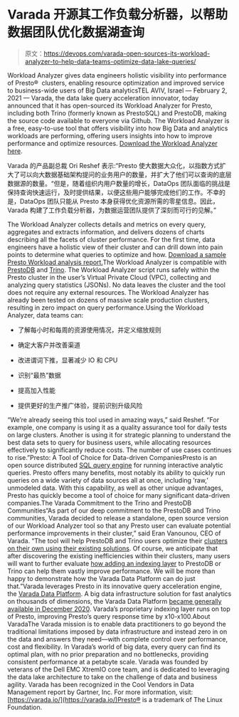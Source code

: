 # Varada 开源其工作负载分析器，以帮助数据团队优化数据湖查询

> 原文：<https://devops.com/varada-open-sources-its-workload-analyzer-to-help-data-teams-optimize-data-lake-queries/>

Workload Analyzer gives data engineers holistic visibility into performance of Presto®  clusters, enabling resource optimization and improved service to business-wide users of Big Data analyticsTEL AVIV, Israel — February 2, 2021 — Varada, the data lake query acceleration innovator, today announced that it has open-sourced its Workload Analyzer for Presto, including both Trino (formerly known as PrestoSQL) and PrestoDB, making the source code available to everyone via Github. The Workload Analyzer is a free, easy-to-use tool that offers visibility into how Big Data and analytics workloads are performing, offering users insights into how to improve performance and optimize resources. [Download the Workload Analyzer here](https://github.com/varadaio/presto-workload-analyzer).

Varada 的产品副总裁 Ori Reshef 表示:“Presto 使大数据大众化，以指数方式扩大了可以向大数据基础架构提问的业务用户的数量，并扩大了他们可以查询的底层数据源的数量。“但是，随着组织内用户数量的增长，DataOps 团队面临的挑战是保持查询快速运行，及时提供结果，以便这些用户能够完成他们的工作。不幸的是，DataOps 团队只能从 Presto 本身获得优化资源所需的零星信息。因此，Varada 构建了工作负载分析器，为数据运营团队提供了深刻而可行的见解。”

The Workload Analyzer collects details and metrics on every query, aggregates and extracts information, and delivers dozens of charts describing all the facets of cluster performance. For the first time, data engineers have a holistic view of their cluster and can drill down into pain points to determine what queries to optimize and how. [Download a sample Presto Workload analysis report.](https://varada.io/wa-sample-report/?hsCtaTracking=f1e6ca65-9c63-4d03-8b95-340d5cc510a2%7Ce8df229b-1d40-4f0f-950e-645017f308b7)The Workload Analyzer is compatible with [PrestoDB](https://prestodb.io/) and [Trino](https://trino.io/). The Workload Analyzer script runs safely within the Presto cluster in the user’s Virtual Private Cloud (VPC), collecting and analyzing query statistics (JSONs). No data leaves the cluster and the tool does not require any external resources. The Workload Analyzer has already been tested on dozens of massive scale production clusters, resulting in zero impact on query performance.Using the Workload Analyzer, data teams can:

*   了解每小时和每周的资源使用情况，并定义缩放规则

*   确定大客户并改善渠道
*   改进谓词下推，显著减少 IO 和 CPU
*   识别“最热”数据
*   提高加入性能
*   提供更好的生产推广体验，提前识别升级风险

“We’re already seeing this tool used in amazing ways,” said Reshef. “For example, one company is using it as a quality assurance tool for daily tests on large clusters. Another is using it for strategic planning to understand the best data sets to query for business users, while allocating resources effectively to significantly reduce costs. The number of use cases continues to rise.”Presto: A Tool of Choice for Data-driven CompaniesPresto is an open source distributed [SQL query engine](https://varada.io/blog/presto-carries-your-data-silo-baggage/) for running interactive analytic queries. Presto offers many benefits, most notably its ability to quickly run queries on a wide variety of data sources all at once, including ‘raw,’ unmodeled data. With this capability, as well as other unique advantages, Presto has quickly become a tool of choice for many significant data-driven companies.The Varada Commitment to the Trino and PrestoDB Communities“As part of our deep commitment to the PrestoDB and Trino communities, Varada decided to release a standalone, open source version of our Workload Analyzer tool so that any Presto user can evaluate potential performance improvements in their cluster,” said Eran Vanounou, CEO of Varada. “The tool will help PrestoDB and Trino users optimize their [clusters on their own using their existing solutions](https://varada.io/blog/presto-workload-analyzer-tips-ib/). Of course, we anticipate that after discovering the existing inefficiencies within their clusters, many users will want to further evaluate [how adding an indexing layer](https://varada.io/solutions-data-applications/) to PrestoDB or Trino can help them vastly improve performance. We will be more than happy to demonstrate how the Varada Data Platform can do just that.”Varada leverages Presto in its innovative query acceleration engine, the [Varada Data Platform](https://varada.io/platform/). A big data infrastructure solution for fast analytics on thousands of dimensions, the Varada Data Platform [became generally available in December 2020](https://varada.io/blog/data-virtualization/varada-data-lake-query-acceleration/). Varada’s proprietary indexing layer runs on top of Presto, improving Presto’s query response time by x10-x100.About VaradaThe Varada mission is to enable data practitioners to go beyond the traditional limitations imposed by data infrastructure and instead zero in on the data and answers they need—with complete control over performance, cost and flexibility. In Varada’s world of big data, every query can find its optimal plan, with no prior preparation and no bottlenecks, providing consistent performance at a petabyte scale. Varada was founded by veterans of the Dell EMC XtremIO core team, and is dedicated to leveraging the data lake architecture to take on the challenge of data and business agility. Varada has been recognized in the Cool Vendors in Data Management report by Gartner, Inc. For more information, visit: [https://varada.io/](https://varada.io/)Presto® is a trademark of The Linux Foundation.